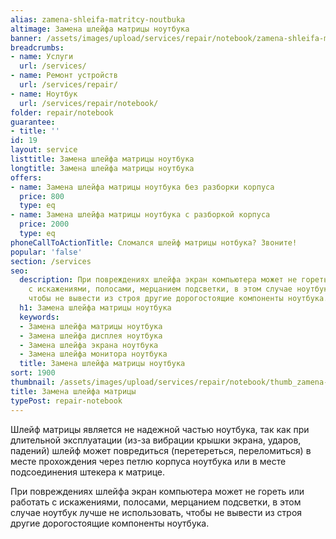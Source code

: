 ```yaml
---
alias: zamena-shleifa-matritcy-noutbuka
altimage: Замена шлейфа матрицы ноутбука
banner: /assets/images/upload/services/repair/notebook/zamena-shleifa-matritcy-noutbuka.jpg
breadcrumbs:
- name: Услуги
  url: /services/
- name: Ремонт устройств
  url: /services/repair/
- name: Ноутбук
  url: /services/repair/notebook/
folder: repair/notebook
guarantee:
- title: ''
id: 19
layout: service
listtitle: Замена шлейфа матрицы ноутбука
longtitle: Замена шлейфа матрицы ноутбука
offers:
- name: Замена шлейфа матрицы ноутбука без разборки корпуса
  price: 800
  type: eq
- name: Замена шлейфа матрицы ноутбука с разборкой корпуса
  price: 2000
  type: eq
phoneCallToActionTitle: Сломался шлейф матрицы нотбука? Звоните!
popular: 'false'
section: /services
seo:
  description: При повреждениях шлейфа экран компьютера может не гореть или работать
    с искажениями, полосами, мерцанием подсветки, в этом случае ноутбук лучше не использовать,
    чтобы не вывести из строя другие дорогостоящие компоненты ноутбука.
  h1: Замена шлейфа матрицы ноутбука
  keywords:
  - Замена шлейфа матрицы ноутбука
  - Замена шлейфа дисплея ноутбука
  - Замена шлейфа экрана ноутбука
  - Замена шлейфа монитора ноутбука
  title: Замена шлейфа матрицы ноутбука
sort: 1900
thumbnail: /assets/images/upload/services/repair/notebook/thumb_zamena-shleifa-matritcy-noutbuka.jpg
title: Замена шлейфа матрицы
typePost: repair-notebook
---
```

Шлейф матрицы является не надежной частью ноутбука, так как при длительной эксплуатации (из-за вибрации крышки экрана, ударов, падений) шлейф может повредиться (перетереться, переломиться) в месте прохождения через петлю корпуса ноутбука или в месте подсоединения штекера к матрице.

При повреждениях шлейфа экран компьютера может не гореть или работать с искажениями, полосами, мерцанием подсветки, в этом случае ноутбук лучше не использовать, чтобы не вывести из строя другие дорогостоящие компоненты ноутбука.

